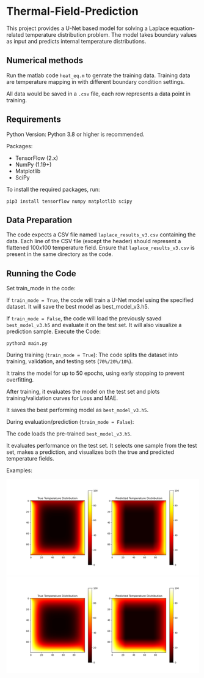 # Thermal-Field-Prediction
This project provides a U-Net based model for solving a Laplace equation-related temperature distribution problem. The model takes boundary values as input and predicts internal temperature distributions.

## Numerical methods

Run the matlab code `heat_eq.m` to genrate the training data. Training data are temperature mapping in with different boundary condition settings. 

All data would be saved in a `.csv` file, each row represents a data point in training.

## Requirements

Python Version: Python 3.8 or higher is recommended.

Packages:

- TensorFlow (2.x)
- NumPy (1.19+)
- Matplotlib
- SciPy

To install the required packages, run:
```
pip3 install tensorflow numpy matplotlib scipy
```
## Data Preparation

The code expects a CSV file named `laplace_results_v3.csv` containing the data. Each line of the CSV file (except the header) should represent a flattened 100x100 temperature field.
Ensure that `laplace_results_v3.csv` is present in the same directory as the code.

## Running the Code

Set train_mode in the code:

If `train_mode = True`, the code will train a U-Net model using the specified dataset. It will save the best model as best_model_v3.h5.

If `train_mode = False`, the code will load the previously saved `best_model_v3.h5` and evaluate it on the test set. It will also visualize a prediction sample.
Execute the Code:

```
python3 main.py
```
During training (`train_mode = True`):
The code splits the dataset into training, validation, and testing sets (`70%/20%/10%`).

It trains the model for up to 50 epochs, using early stopping to prevent overfitting.

After training, it evaluates the model on the test set and plots training/validation curves for Loss and MAE.

It saves the best performing model as `best_model_v3.h5`.

During evaluation/prediction (`train_mode = False`):

The code loads the pre-trained `best_model_v3.h5`.

It evaluates performance on the test set.
It selects one sample from the test set, makes a prediction, and visualizes both the true and predicted temperature fields.

Examples:

![n1](./n1.png)
![n2](./n2.png)
